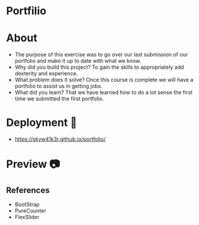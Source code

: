 # Portfilio

# About

- The purpose of this exercise was to go over our last submission of our portfolio and make it up to date with what we know. 
- Why did you build this project? To gain the skills to appropriately add dexterity and experience. 
- What problem does it solve? Once this course is complete we will have a portfolio to assist us in getting jobs.
- What did you learn? That we have learned how to do a lot sense the first time we submitted the first portfolio. 

# Deployment 🚀
- https://skyw41k3r.github.io/portfolio/

# Preview 📷


## References 
- BootStrap
- PureCounter
- FlexSlider

